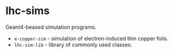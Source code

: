 # lhc-sims
Geant4-beased simulation programs.

* `e-copper-sim` - simulation of electron-induced thin copper foils.
* `lhc-sim-lib` - library of commonly used classes.
